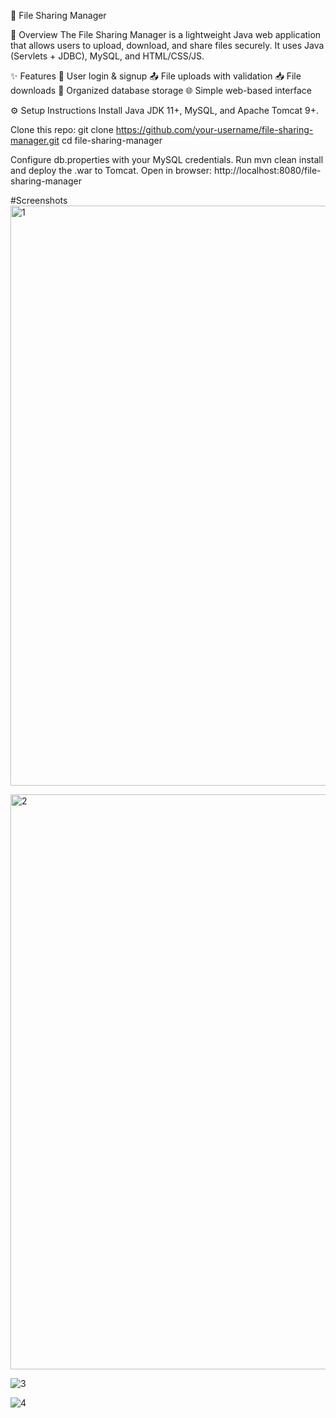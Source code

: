 
📁 File Sharing Manager

🚀 Overview
The File Sharing Manager is a lightweight Java web application that allows users to upload, download, and share files securely.
It uses Java (Servlets + JDBC), MySQL, and HTML/CSS/JS.

✨ Features
🔐 User login & signup
📤 File uploads with validation
📥 File downloads
📂 Organized database storage
🌐 Simple web-based interface

⚙️ Setup Instructions
Install Java JDK 11+, MySQL, and Apache Tomcat 9+.

Clone this repo:
git clone https://github.com/your-username/file-sharing-manager.git
cd file-sharing-manager


Configure db.properties with your MySQL credentials.
Run mvn clean install and deploy the .war to Tomcat.
Open in browser: http://localhost:8080/file-sharing-manager

#Screenshots
<img width="1920" height="928" alt="1" src="https://github.com/user-attachments/assets/f9468cd3-8ef5-4be2-8552-641265775883" />

<img width="1919" height="920" alt="2" src="https://github.com/user-attachments/assets/b1db288a-d7d1-4ea2-a242-152a56a11a1d" />




![3](https://github.com/user-attachments/assets/d9de58e0-d1e0-4149-99be-0b3268c4aeba)

![4](https://github.com/user-attachments/assets/8b332191-8726-4f5a-b2f3-d2a586cfd0a9)
